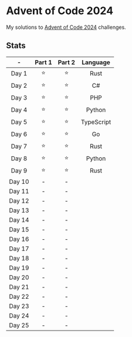 # Advent of Code 2024

My solutions to [Advent of Code 2024](https://adventofcode.com/2024) challenges.

## Stats

|   -    | Part 1 | Part 2 |  Language  |
| :----: | :----: | :----: | :--------: |
| Day 1  |  ⭐️   |  ⭐️   |    Rust    |
| Day 2  |  ⭐️   |  ⭐️   |     C#     |
| Day 3  |  ⭐️   |  ⭐️   |    PHP     |
| Day 4  |  ⭐️   |  ⭐️   |   Python   |
| Day 5  |  ⭐️   |  ⭐️   | TypeScript |
| Day 6  |  ⭐️   |  ⭐️   |     Go     |
| Day 7  |  ⭐️   |  ⭐️   |    Rust    |
| Day 8  |  ⭐️   |  ⭐️   |   Python   |
| Day 9  |  ⭐️   |  ⭐️   |    Rust    |
| Day 10 |   -    |   -    |            |
| Day 11 |   -    |   -    |            |
| Day 12 |   -    |   -    |            |
| Day 13 |   -    |   -    |            |
| Day 14 |   -    |   -    |            |
| Day 15 |   -    |   -    |            |
| Day 16 |   -    |   -    |            |
| Day 17 |   -    |   -    |            |
| Day 18 |   -    |   -    |            |
| Day 19 |   -    |   -    |            |
| Day 20 |   -    |   -    |            |
| Day 21 |   -    |   -    |            |
| Day 22 |   -    |   -    |            |
| Day 23 |   -    |   -    |            |
| Day 24 |   -    |   -    |            |
| Day 25 |   -    |   -    |            |
